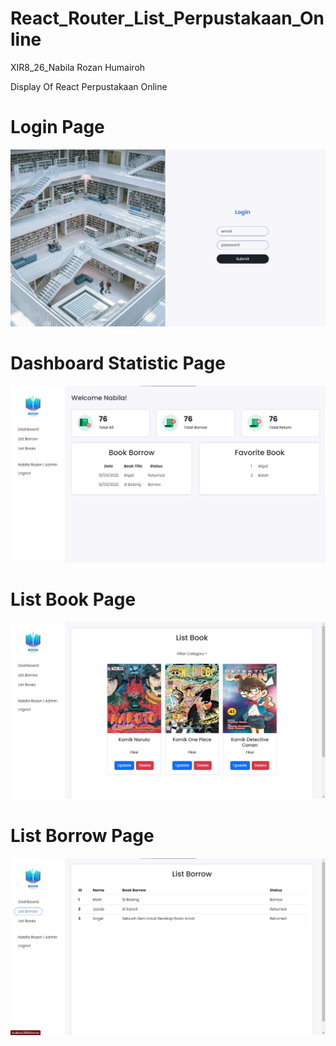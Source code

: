 # React_Router_List_Perpustakaan_Online
XIR8_26_Nabila Rozan Humairoh

Display Of React Perpustakaan Online

<h1>Login Page</h1>
<img src="https://github.com/NekoNabNab/React_Router_List/blob/master/Display/LoginPage.jpg"/><br />
<h1>Dashboard Statistic Page</h1>
<img src="https://github.com/NekoNabNab/React_Router_List/blob/master/Display/AdminPage_Dashboard.jpg"/><br />
<h1>List Book Page</h1>
<img src="https://github.com/NekoNabNab/React_Router_List/blob/master/Display/AdminPage_ListBooks.jpg"/><br />
<h1>List Borrow Page</h1>
<img src="https://github.com/NekoNabNab/React_Router_List/blob/master/Display/AdminPage_ListBorrow.jpg"/><br />

